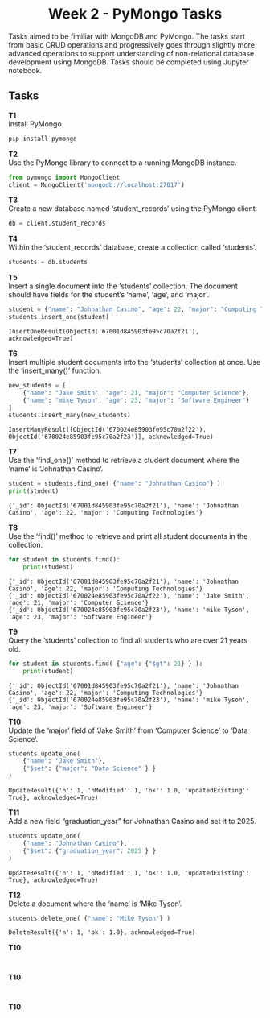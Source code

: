 <h1 align="center">
    Week 2 - PyMongo Tasks
</h1>

<p>
    Tasks aimed to be fimiliar with MongoDB and PyMongo. The tasks start from basic CRUD operations and progressively goes through slightly more advanced operations to support understanding of non-relational database development using MongoDB. Tasks should be completed using Jupyter notebook.
</p>

## Tasks 
**T1**<br>
Install PyMongo

```python
pip install pymongo
```

**T2**<br>
Use the PyMongo library to connect to a running MongoDB instance.

```python
from pymongo import MongoClient
client = MongoClient('mongodb://localhost:27017')
```

**T3**<br>
Create a new database named ‘student_records’ using the PyMongo client.

```python
db = client.student_records
```

**T4**<br>
Within the ‘student_records’ database, create a collection called ‘students’.

```python
students = db.students
```

**T5**<br>
Insert a single document into the ‘students’ collection. The document should have fields for the student’s ‘name’, ‘age’, and ‘major’.

```python
student = {"name": "Johnathan Casino", "age": 22, "major": "Computing Technologies"}
students.insert_one(student)
```
```
InsertOneResult(ObjectId('67001d845903fe95c70a2f21'), acknowledged=True)
```

**T6**<br>
Insert multiple student documents into the ‘students’ collection at once. Use the ‘insert_many()’ function.

```python
new_students = [
    {"name": "Jake Smith", "age": 21, "major": "Computer Science"},
    {"name": "mike Tyson", "age": 23, "major": "Software Engineer"}
]
students.insert_many(new_students)
```
```
InsertManyResult([ObjectId('670024e85903fe95c70a2f22'), ObjectId('670024e85903fe95c70a2f23')], acknowledged=True)
```

**T7**<br>
Use the ‘find_one()’ method to retrieve a student document where the ‘name‘ is ‘Johnathan Casino‘.

```python
student = students.find_one( {"name": "Johnathan Casino"} )
print(student)
```
```
{'_id': ObjectId('67001d845903fe95c70a2f21'), 'name': 'Johnathan Casino', 'age': 22, 'major': 'Computing Technologies'}
```

**T8**<br>
Use the ‘find()’ method to retrieve and print all student documents in the collection.

```python
for student in students.find():
    print(student)
```
```
{'_id': ObjectId('67001d845903fe95c70a2f21'), 'name': 'Johnathan Casino', 'age': 22, 'major': 'Computing Technologies'}
{'_id': ObjectId('670024e85903fe95c70a2f22'), 'name': 'Jake Smith', 'age': 21, 'major': 'Computer Science'}
{'_id': ObjectId('670024e85903fe95c70a2f23'), 'name': 'mike Tyson', 'age': 23, 'major': 'Software Engineer'}
```

**T9**<br>
Query the ‘students’ collection to find all students who are over 21 years old.

```python
for student in students.find( {"age": {"$gt": 21} } ):
    print(student)
```
```
{'_id': ObjectId('67001d845903fe95c70a2f21'), 'name': 'Johnathan Casino', 'age': 22, 'major': 'Computing Technologies'}
{'_id': ObjectId('670024e85903fe95c70a2f23'), 'name': 'mike Tyson', 'age': 23, 'major': 'Software Engineer'}
```

**T10**<br>
Update the ‘major’ field of ‘Jake Smith’ from ‘Computer Science’ to ‘Data Science‘.

```python
students.update_one(
    {"name": "Jake Smith"},
    {"$set": {"major": "Data Science" } }
)
```
```
UpdateResult({'n': 1, 'nModified': 1, 'ok': 1.0, 'updatedExisting': True}, acknowledged=True)
```

**T11**<br>
Add a new field “graduation_year” for Johnathan Casino and set it to 2025.

```python
students.update_one(
    {"name": "Johnathan Casino"},
    {"$set": {"graduation_year": 2025 } }
)
```
```
UpdateResult({'n': 1, 'nModified': 1, 'ok': 1.0, 'updatedExisting': True}, acknowledged=True)
```

**T12**<br>
Delete a document where the ‘name‘ is ‘Mike Tyson‘.

```python
students.delete_one( {"name": "Mike Tyson"} )
```
```
DeleteResult({'n': 1, 'ok': 1.0}, acknowledged=True)
```

**T10**<br>

```python
```
```
```

**T10**<br>

```python
```
```
```

**T10**<br>

```python
```
```
```